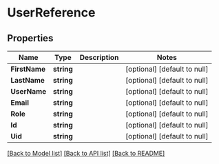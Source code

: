# UserReference

## Properties
Name | Type | Description | Notes
------------ | ------------- | ------------- | -------------
**FirstName** | **string** |  | [optional] [default to null]
**LastName** | **string** |  | [optional] [default to null]
**UserName** | **string** |  | [optional] [default to null]
**Email** | **string** |  | [optional] [default to null]
**Role** | **string** |  | [optional] [default to null]
**Id** | **string** |  | [optional] [default to null]
**Uid** | **string** |  | [optional] [default to null]

[[Back to Model list]](../README.md#documentation-for-models) [[Back to API list]](../README.md#documentation-for-api-endpoints) [[Back to README]](../README.md)


